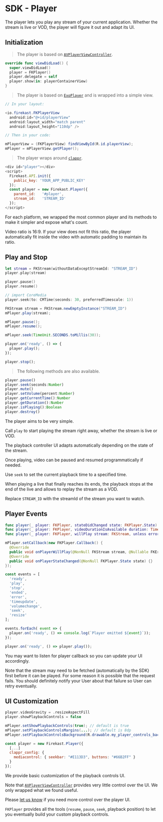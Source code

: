 # SDK - Player

The player lets you play any stream of your current application. Whether the stream is live or VOD, the player will figure it out and adapt its UI.

## Initialization

<blockquote class="lang-specific swift">
<p>The player is based on <code><a href="https://developer.apple.com/documentation/avkit/avplayerviewcontroller">AVPlayerViewController</a></code>.</p>
</blockquote>

```swift
override func viewDidLoad() {
  super.viewDidLoad()
  player = FKPlayer()
  player.delegate = self
  player.show(in: playerContainerView)
}
```

<blockquote class="lang-specific java">
<p>The player is based on <code><a href="https://github.com/google/ExoPlayer">ExoPlayer</a></code> and is wrapped into a simple view.</p>
</blockquote>

```java
// In your layout:

<io.firekast.FKPlayerView
  android:id="@+id/playerView"
  android:layout_width="match parent" 
  android:layout_height="110dp" />

// Then in your code:

mPlayerView = (FKPlayerView) findViewById(R.id.playerView);
mPlayer = mPlayerView.getPlayer();
```

<blockquote class="lang-specific javascript">
<p>The player wraps around <code><a href="https://github.com/clappr/clappr">clappr</a></code>.</p>
</blockquote>

```javascript
<div id="player"></div>
<script>
  Firekast.API.init({
    public_key: 'YOUR_APP_PUBLIC_KEY'
  });
  const player = new Firekast.Player({
    parent_id:   '#player',
    stream_id:   'STREAM_ID'
  });
</script>
```

For each platform, we wrapped the most common player and its methods to make it simpler and expose what's count.

<aside class="notice">
Video ratio is 16:9. If your view does not fit this ratio, the player automatically fit inside the video with automatic padding to maintain its ratio.
</aside>

## Play and Stop

```swift
let stream = FKStream(withoutDataExceptStreamId: "STREAM_ID")
player.play(stream)
```

```swift
player.pause()
player.resume()
```

```swift
// import CoreMedia
player.seek(to: CMTime(seconds: 30, preferredTimescale: 1))
```

```java
FKStream stream = FKStream.newEmptyInstance("STREAM_ID")
mPlayer.play(stream);
```

```java
mPlayer.pause();
mPlayer.resume();
```

```java
mPlayer.seek(TimeUnit.SECONDS.toMillis(30));
```

```javascript
player.on('ready', () => {
  player.play();
});
```

```javascript
player.stop();
```

<blockquote class="lang-specific javascript">
<p>The following methods are also available.</p>
</blockquote>

```javascript
player.pause()
player.seek(seconds:Number)
player.mute()
player.setVolume(percent:Number)
player.getCurrentTime():Number
player.getDuration():Number
player.isPlaying():Boolean
player.destroy()
```

The player aims to be very simple. 

Call `play` to start playing the stream right away, whether the stream is live or VOD.

The playback controller UI adapts automatically depending on the state of the stream.

Once playing, video can be paused and resumed programmatically if needed.

Use <code>seek</code> to set the current playback time to a specified time.

When playing a live that finally reaches its ends, the playback stops at the end of the live and allows to replay the stream as a VOD.

<aside class="notice">
Replace <code>STREAM_ID</code> with the streamId of the stream you want to watch.
</aside>

## Player Events

```swift
func player(_ player: FKPlayer, stateDidChanged state: FKPlayer.State) {}
func player(_ player: FKPlayer, videoDurationIsAvailable duration: TimeInterval) {}
func player(_ player: FKPlayer, willPlay stream: FKStream, unless error: NSError?) {}
```

```java
mPlayer.setCallback(new FKPlayer.Callback() {
  @Override
  public void onPlayerWillPlay(@NonNull FKStream stream, @Nullable FKError error) {}
  @Override
  public void onPlayerStateChanged(@NonNull FKPlayer.State state) {}
});
```

```javascript
const events = [
  'ready',
  'play',
  'stop',
  'ended',
  'error',
  'timeupdate',
  'volumechange',
  'seek',
  'resize'
];

events.forEach( event => {
  player.on('ready', () => console.log(`Player emitted ${event}`));
});

player.on('ready', () => player.play());

```

You may want to listen for player callback so you can update your UI accordingly. 

Note that the stream may need to be fetched (automatically by the SDK) first before it can be played. For some reason it is possible that the request fails. You should definitely notify your User about that failure so User can retry eventually.

## UI Customization

```swift
player.videoGravity = .resizeAspectFill
player.showPlaybackControls = false
```

```java
mPlayer.setShowPlaybackControls(true); // default is true
mPlayer.setPlaybackControlsMargins(...); // default is 8dp
mPlayer.setPlaybackControlsBackground(R.drawable.my_player_controls_background); // default is a 8dp rounded semi-transparent black rectangle
```

```javascript
const player = new Firekast.Player({
  [...]
  clappr_config: {
    mediacontrol: { seekbar: "#E113D3", buttons: "#66B2FF" }
  }
});
```

We provide basic customization of the playback controls UI.

<p class="lang-specific swift">Note that <code><a href="https://developer.apple.com/documentation/avkit/avplayerviewcontroller">AVPlayerViewController</a></code> provides very little control over the UI. We only wrapped what we found useful.</p>

<p>Please <a href="mailto:contact@firekast.io">let us know</a> if you need more control over the player UI.</p>

<aside class="notice lang-specific swift java">
<code>FKPlayer</code> provides all the tools (<code>resume</code>, <code>pause</code>, <code>seek</code>, playback position) to let you eventually build your custom playback controls.
</aside>
